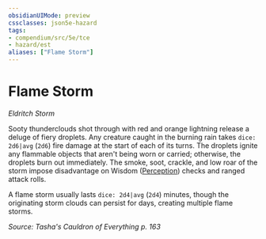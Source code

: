 ```yaml
---
obsidianUIMode: preview
cssclasses: json5e-hazard
tags:
- compendium/src/5e/tce
- hazard/est
aliases: ["Flame Storm"]
---
```

# Flame Storm
*Eldritch Storm*  

Sooty thunderclouds shot through with red and orange lightning release a deluge of fiery droplets. Any creature caught in the burning rain takes `dice: 2d6|avg` (`2d6`) fire damage at the start of each of its turns. The droplets ignite any flammable objects that aren't being worn or carried; otherwise, the droplets burn out immediately. The smoke, soot, crackle, and low roar of the storm impose disadvantage on Wisdom ([Perception](4-Resources/Compendium/rules/skills.md#Perception)) checks and ranged attack rolls.

A flame storm usually lasts `dice: 2d4|avg` (`2d4`) minutes, though the originating storm clouds can persist for days, creating multiple flame storms.

*Source: Tasha's Cauldron of Everything p. 163*